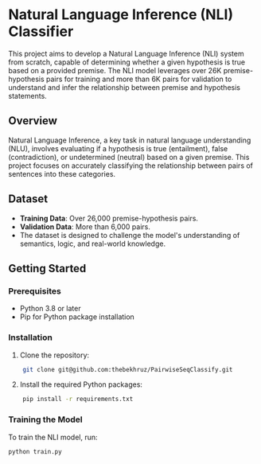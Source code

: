 # Natural Language Inference (NLI) Classifier

This project aims to develop a Natural Language Inference (NLI) system from scratch, capable of determining whether a given hypothesis is true based on a provided premise. The NLI model leverages over 26K premise-hypothesis pairs for training and more than 6K pairs for validation to understand and infer the relationship between premise and hypothesis statements.

## Overview

Natural Language Inference, a key task in natural language understanding (NLU), involves evaluating if a hypothesis is true (entailment), false (contradiction), or undetermined (neutral) based on a given premise. This project focuses on accurately classifying the relationship between pairs of sentences into these categories.

## Dataset

- **Training Data**: Over 26,000 premise-hypothesis pairs.
- **Validation Data**: More than 6,000 pairs.
- The dataset is designed to challenge the model's understanding of semantics, logic, and real-world knowledge.

## Getting Started

### Prerequisites

- Python 3.8 or later
- Pip for Python package installation

### Installation

1. Clone the repository:
```bash
    git clone git@github.com:thebekhruz/PairwiseSeqClassify.git
```

2. Install the required Python packages:
``` bash
    pip install -r requirements.txt
```

### Training the Model
To train the NLI model, run:
```
python train.py
```

